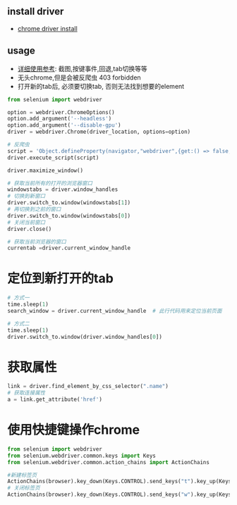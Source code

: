 ## install driver
- [chrome driver install](https://blog.csdn.net/n123456uo/article/details/91412740)

## usage
- [详细使用参考](https://blog.csdn.net/weixin_36279318/article/details/79475388): 截图,按键事件,回退,tab切换等等
- 无头chrome,但是会被反爬虫 403 forbidden
- 打开新的tab后, 必须要切换tab, 否则无法找到想要的element
```python
from selenium import webdriver

option = webdriver.ChromeOptions()
option.add_argument('--headless')
option.add_argument('--disable-gpu')
driver = webdriver.Chrome(driver_location, options=option)

# 反爬虫
script = 'Object.defineProperty(navigator,"webdriver",{get:() => false,});'
driver.execute_script(script)

driver.maximize_window()

# 获取当前所有的打开的浏览器窗口
windowstabs = driver.window_handles
# 切换到新窗口
driver.switch_to.window(windowstabs[1])
# 再切换到之前的窗口
driver.switch_to.window(windowstabs[0])
# 关闭当前窗口
driver.close()

# 获取当前浏览器的窗口
currentab =driver.current_window_handle
```
# 定位到新打开的tab
```python
# 方式一
time.sleep(1)
search_window = driver.current_window_handle  # 此行代码用来定位当前页面

# 方式二
time.sleep(1)
driver.switch_to.window(driver.window_handles[0])
```
# 获取属性
```python
link = driver.find_element_by_css_selector(".name")
# 获取连接属性
a = link.get_attribute('href')
```

# 使用快捷键操作chrome
```python
from selenium import webdriver
from selenium.webdriver.common.keys import Keys
from selenium.webdriver.common.action_chains import ActionChains

#新建标签页
ActionChains(browser).key_down(Keys.CONTROL).send_keys("t").key_up(Keys.CONTROL).perform()
# 关闭标签页
ActionChains(browser).key_down(Keys.CONTROL).send_keys("w").key_up(Keys.CONTROL).perform()
```

